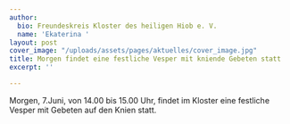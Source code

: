 ```yaml
---
author:
  bio: Freundeskreis Kloster des heiligen Hiob e. V.
  name: 'Ekaterina '
layout: post
cover_image: "/uploads/assets/pages/aktuelles/cover_image.jpg"
title: Morgen findet eine festliche Vesper mit kniende Gebeten statt
excerpt: ''

---
```

Morgen, 7.Juni, von 14.00 bis 15.00 Uhr, findet im Kloster eine festliche Vesper mit Gebeten auf den Knien statt.